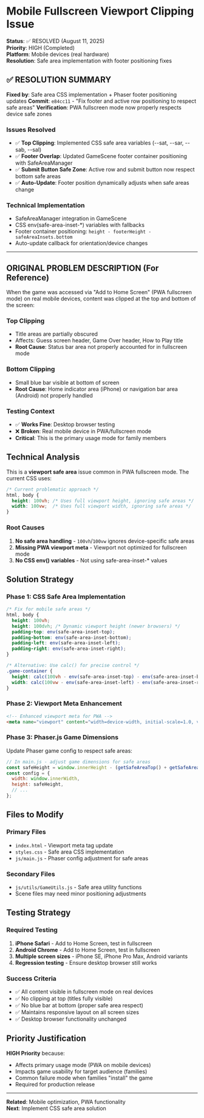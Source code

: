 # Mobile Fullscreen Viewport Clipping Issue

**Status**: ✅ RESOLVED (August 11, 2025)  
**Priority**: HIGH (Completed)  
**Platform**: Mobile devices (real hardware)  
**Resolution**: Safe area implementation with footer positioning fixes

## ✅ RESOLUTION SUMMARY

**Fixed by**: Safe area CSS implementation + Phaser footer positioning updates
**Commit**: `e84cc11` - "Fix footer and active row positioning to respect safe areas"
**Verification**: PWA fullscreen mode now properly respects device safe zones

### **Issues Resolved**
- ✅ **Top Clipping**: Implemented CSS safe area variables (--sat, --sar, --sab, --sal)
- ✅ **Footer Overlap**: Updated GameScene footer container positioning with SafeAreaManager
- ✅ **Submit Button Safe Zone**: Active row and submit button now respect bottom safe areas
- ✅ **Auto-Update**: Footer position dynamically adjusts when safe areas change

### **Technical Implementation**
- SafeAreaManager integration in GameScene
- CSS env(safe-area-inset-*) variables with fallbacks
- Footer container positioning: `height - footerHeight - safeAreaInsets.bottom`
- Auto-update callback for orientation/device changes

---

## ORIGINAL PROBLEM DESCRIPTION (For Reference)

When the game was accessed via "Add to Home Screen" (PWA fullscreen mode) on real mobile devices, content was clipped at the top and bottom of the screen:

### **Top Clipping**
- Title areas are partially obscured
- Affects: Guess screen header, Game Over header, How to Play title
- **Root Cause**: Status bar area not properly accounted for in fullscreen mode

### **Bottom Clipping** 
- Small blue bar visible at bottom of screen
- **Root Cause**: Home indicator area (iPhone) or navigation bar area (Android) not properly handled

### **Testing Context**
- ✅ **Works Fine**: Desktop browser testing
- ❌ **Broken**: Real mobile device in PWA/fullscreen mode
- **Critical**: This is the primary usage mode for family members

## Technical Analysis

This is a **viewport safe area** issue common in PWA fullscreen mode. The current CSS uses:

```css
/* Current problematic approach */
html, body {
  height: 100vh; /* Uses full viewport height, ignoring safe areas */
  width: 100vw;  /* Uses full viewport width, ignoring safe areas */
}
```

### **Root Causes**
1. **No safe area handling** - `100vh`/`100vw` ignores device-specific safe areas
2. **Missing PWA viewport meta** - Viewport not optimized for fullscreen mode
3. **No CSS env() variables** - Not using safe-area-inset-* values

## Solution Strategy

### **Phase 1: CSS Safe Area Implementation**
```css
/* Fix for mobile safe areas */
html, body {
  height: 100vh;
  height: 100dvh; /* Dynamic viewport height (newer browsers) */
  padding-top: env(safe-area-inset-top);
  padding-bottom: env(safe-area-inset-bottom);
  padding-left: env(safe-area-inset-left);
  padding-right: env(safe-area-inset-right);
}

/* Alternative: Use calc() for precise control */
.game-container {
  height: calc(100vh - env(safe-area-inset-top) - env(safe-area-inset-bottom));
  width: calc(100vw - env(safe-area-inset-left) - env(safe-area-inset-right));
}
```

### **Phase 2: Viewport Meta Enhancement**
```html
<!-- Enhanced viewport meta for PWA -->
<meta name="viewport" content="width=device-width, initial-scale=1.0, viewport-fit=cover">
```

### **Phase 3: Phaser.js Game Dimensions**
Update Phaser game config to respect safe areas:
```javascript
// In main.js - adjust game dimensions for safe areas
const safeHeight = window.innerHeight - (getSafeAreaTop() + getSafeAreaBottom());
const config = {
  width: window.innerWidth,
  height: safeHeight,
  // ...
};
```

## Files to Modify

### **Primary Files**
- `index.html` - Viewport meta tag update
- `styles.css` - Safe area CSS implementation  
- `js/main.js` - Phaser config adjustment for safe areas

### **Secondary Files** 
- `js/utils/GameUtils.js` - Safe area utility functions
- Scene files may need minor positioning adjustments

## Testing Strategy

### **Required Testing**
1. **iPhone Safari** - Add to Home Screen, test in fullscreen
2. **Android Chrome** - Add to Home Screen, test in fullscreen  
3. **Multiple screen sizes** - iPhone SE, iPhone Pro Max, Android variants
4. **Regression testing** - Ensure desktop browser still works

### **Success Criteria**
- ✅ All content visible in fullscreen mode on real devices
- ✅ No clipping at top (titles fully visible)
- ✅ No blue bar at bottom (proper safe area respect)
- ✅ Maintains responsive layout on all screen sizes
- ✅ Desktop browser functionality unchanged

## Priority Justification

**HIGH Priority** because:
- Affects primary usage mode (PWA on mobile devices)
- Impacts game usability for target audience (families)
- Common failure mode when families "install" the game
- Required for production release

---

**Related**: Mobile optimization, PWA functionality  
**Next**: Implement CSS safe area solution
